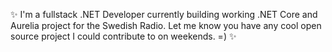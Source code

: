 ✨  I'm a fullstack .NET Developer currently building working .NET Core and Aurelia project for the Swedish Radio.
Let me know you have any cool open source project I could contribute to on weekends. =) ✨ 

<!---
olafdlugosz/olafdlugosz is a ✨ special ✨ repository because its `README.md` (this file) appears on your GitHub profile.
You can click the Preview link to take a look at your changes.
--->
